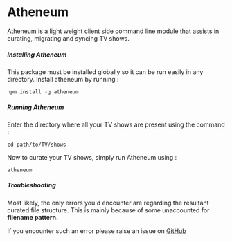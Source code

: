 # Atheneum
Atheneum is a light weight client side command line module that assists in curating, migrating and syncing TV shows.

##### Installing Atheneum
This package must be installed globally so it can be run easily in any directory.
Install atheneum by running :
```
npm install -g atheneum
```
##### Running Atheneum
Enter the directory where all your TV shows are present using the command :
```
cd path/to/TV/shows
```
Now to curate your TV shows, simply run Atheneum using :
```
atheneum
```

##### Troubleshooting
Most likely, the only errors you'd encounter are regarding the resultant curated file structure. This is mainly because of some unaccounted for **filename pattern.**

If you encounter such an error please raise an issue on [GitHub](https://github.com/drakaris/parchment)
